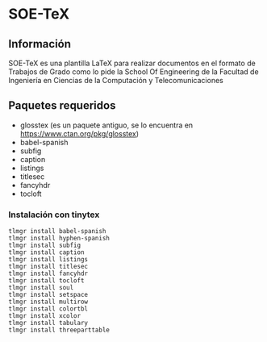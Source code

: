 # SOE-TeX

## Información

SOE-TeX es una plantilla LaTeX para realizar documentos en el formato de Trabajos de Grado como lo pide la School Of Engineering de la Facultad de Ingeniería en Ciencias de la Computación y Telecomunicaciones

## Paquetes requeridos
- glosstex (es un paquete antiguo, se lo encuentra en https://www.ctan.org/pkg/glosstex)
- babel-spanish
- subfig
- caption
- listings
- titlesec
- fancyhdr
- tocloft

### Instalación con tinytex
```
tlmgr install babel-spanish
tlmgr install hyphen-spanish
tlmgr install subfig
tlmgr install caption
tlmgr install listings
tlmgr install titlesec
tlmgr install fancyhdr
tlmgr install tocloft
tlmgr install soul
tlmgr install setspace
tlmgr install multirow
tlmgr install colortbl
tlmgr install xcolor
tlmgr install tabulary
tlmgr install threeparttable
```

